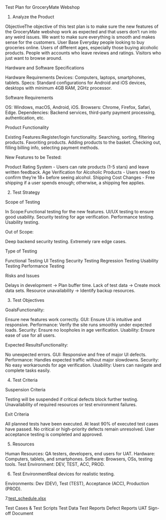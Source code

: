 Test Plan for GroceryMate Webshop


1. Analyze the Product

ObjectiveThe objective of this test plan is to make sure the new features of the GroceryMate webshop work as expected and that users don’t run into any weird issues. We want to make sure everything is smooth and makes sense for the customers.
User Base
Everyday people looking to buy groceries online.
Users of different ages, especially those buying alcoholic products.
People with accounts who leave reviews and ratings.
Visitors who just want to browse around.

Hardware and Software Specifications

Hardware Requirements
Devices: Computers, laptops, smartphones, tablets.
Specs: Standard configurations for Android and iOS devices, desktops with minimum 4GB RAM, 2GHz processor.

Software Requirements

OS: Windows, macOS, Android, iOS.
Browsers: Chrome, Firefox, Safari, Edge.
Dependencies: Backend services, third-party payment processing, authentication, etc.


Product Functionality

Existing Features:Register/login functionality.
Searching, sorting, filtering products.
Favoriting products.
Adding products to the basket.
Checking out, filling billing info, selecting payment methods.


New Features to be Tested:

Product Rating System - Users can rate products (1-5 stars) and leave written feedback.
Age Verification for Alcoholic Products - Users need to confirm they’re 18+ before seeing alcohol.
Shipping Cost Changes - Free shipping if a user spends enough; otherwise, a shipping fee applies.


2. Test Strategy

Scope of Testing

In Scope:Functional testing for the new features.
UI/UX testing to ensure good usability.
Security testing for age verification.
Performance testing.
Usability testing.

Out of Scope:

Deep backend security testing.
Extremely rare edge cases.

Type of Testing

Functional Testing
UI Testing
Security Testing
Regression Testing
Usability Testing
Performance Testing


Risks and Issues

Delays in development → Plan buffer time.
Lack of test data → Create mock data sets.
Resource unavailability → Identify backup resources.


3. Test Objectives
  
GoalsFunctionality: 

Ensure new features work correctly.
GUI: Ensure UI is intuitive and responsive.
Performance: Verify the site runs smoothly under expected loads.
Security: Ensure no loopholes in age verification.
Usability: Ensure ease of use for all users.


Expected ResultsFunctionality:

No unexpected errors.
GUI: Responsive and free of major UI defects.
Performance: Handles expected traffic without major slowdowns.
Security: No easy workarounds for age verification.
Usability: Users can navigate and complete tasks easily.


4. Test Criteria

Suspension Criteria

Testing will be suspended if critical defects block further testing.
Unavailability of required resources or test environment failures.

Exit Criteria

All planned tests have been executed.
At least 90% of executed test cases have passed.
No critical or high-priority defects remain unresolved.
User acceptance testing is completed and approved.


5. Resources
  
Human Resources: QA testers, developers, end users for UAT.
Hardware: Computers, tablets, and smartphones.
Software: Browsers, OSs, testing tools.
Test Environment: DEV, TEST, ACC, PROD.


6. Test EnvironmentReal devices for realistic testing.
    
Environments: Dev (DEV), Test (TEST), Acceptance (ACC), Production (PROD).

7.[test_schedule.xlsx](https://github.com/user-attachments/files/18660395/test_schedule.xlsx)



Test Cases & Test Scripts
Test Data
Test Reports
Defect Reports
UAT Sign-off Document
